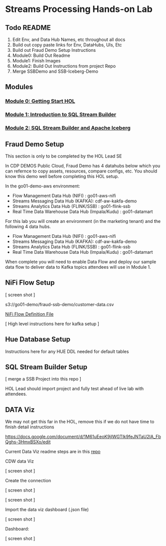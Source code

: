 # Streams Processing Hands-on Lab
 


## Todo README
1. Edit Env, and Data Hub Names, etc throughout all docs
2. Build out copy paste links for Env, DataHubs, UIs, Etc
3. Build out Fraud Demo Setup Instructions 
4. Module0:  Build Out Readme
5. Module1:  Finish Images
6. Module2:  Build Out Instructions from project Repo
7. Merge SSBDemo and SSB-Iceberg-Demo


## Modules

### [Module 0: Getting Start HOL](/Module0/)

### [Module 1: Introduction to SQL Stream Builder](/Module1/)

### [Module 2: SQL Stream Builder and Apache Iceberg](/Module2/)


## Fraud Demo Setup

This section is only to be completed by the HOL Lead SE

In CDP DEMOS Public Cloud, Fraud Demo has 4 datahubs below which you can refernce to copy assets, resources, compare configs, etc.   You should know this demo well before completing this HOL setup.

In the go01-demo-aws environment:

 * Flow Management Data Hub (NIFI) : go01-aws-nifi
 * Streams Messaging Data Hub (KAFKA): cdf-aw-kakfa-demo
 * Streams Analytics Data Hub (FLINK/SSB) : go01-flink-ssb 
 * Real Time Data Warehouse Data Hub (Impala/Kudu) : go01-datamart




For this lab you will create an environment (in the marketing tenant) and the following 4 data hubs.


 * Flow Management Data Hub (NIFI) : go01-aws-nifi
 * Streams Messaging Data Hub (KAFKA): cdf-aw-kakfa-demo
 * Streams Analytics Data Hub (FLINK/SSB) : go01-flink-ssb 
 * Real Time Data Warehouse Data Hub (Impala/Kudu) : go01-datamart


When complete you will need to enable Data Flow and deploy our sample data flow to deliver data to Kafka topics attendees will use in Module 1.


## NiFi Flow Setup

[ screen shot ]


s3://go01-demo/fraud-ssb-demo/customer-data.csv

[NiFi Flow Definition File]()

[ High level instructions here for kafka setup ]

## Hue Database Setup

Instructions here for any HUE DDL needed for default tables

## SQL Stream Builder Setup

[ merge a SSB Project into this repo ]

HOL Lead should import project and fully test ahead of live lab with attendees.


## DATA Viz

We may not get this far in the HOL,  remove this if we do not have time to finish detail instructions

https://docs.google.com/document/d/1M61uEeoK9jIWGTlk9feJNTaU2IA_FbQghs-3HmxBSXo/edit 


Current Data Viz readme steps are in this [repo](https://github.com/cldr-steven-matison/Fraud-Prevention-With-Cloudera-SSB?tab=readme-ov-file#data-visualization)

CDW data Viz

[ screen shot ]

Create the connection

[ screen shot ]


[ screen shot ]

Import the data viz dashboard (.json file) 

[ screen shot ]

Dashboard:

[ screen shot ]







